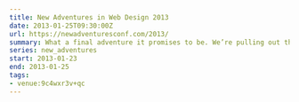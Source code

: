 ```yaml
---
title: New Adventures in Web Design 2013
date: 2013-01-25T09:30:00Z
url: https://newadventuresconf.com/2013/
summary: What a final adventure it promises to be. We’re pulling out the stops to make New Adventures 2013 live long in the memory.
series: new_adventures
start: 2013-01-23
end: 2013-01-25
tags:
- venue:9c4wxr3v+qc
---
```

